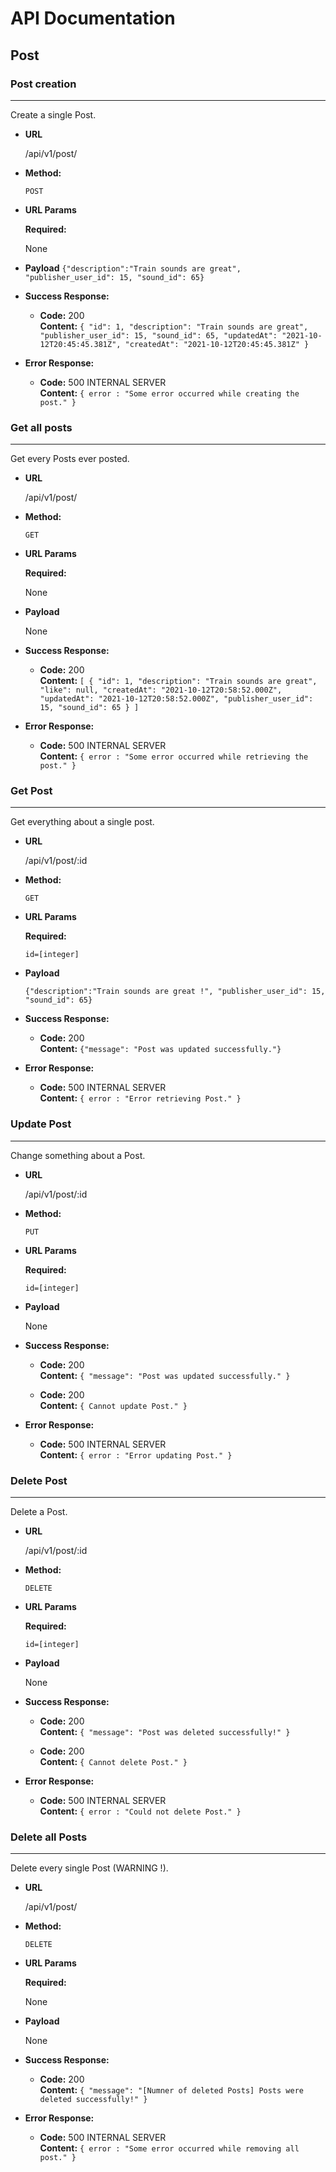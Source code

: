 # API Documentation

## Post

### **Post creation**
----
  Create a single Post.

* **URL**

  /api/v1/post/

* **Method:**

  `POST`
  
*  **URL Params**

   **Required:**
 
   None

* **Payload**
  `{"description":"Train sounds are great", "publisher_user_id": 15, "sound_id": 65}`

* **Success Response:**

  * **Code:** 200 <br />
    **Content:** `{
        "id": 1,
        "description": "Train sounds are great",
        "publisher_user_id": 15,
        "sound_id": 65,
        "updatedAt": "2021-10-12T20:45:45.381Z",
        "createdAt": "2021-10-12T20:45:45.381Z"
    }`
 
* **Error Response:**

  * **Code:** 500 INTERNAL SERVER <br />
    **Content:** `{ error : "Some error occurred while creating the post." }`

### **Get all posts**
----
  Get every Posts ever posted.

* **URL**

  /api/v1/post/

* **Method:**

  `GET`
  
*  **URL Params**

   **Required:**
 
   None

* **Payload**
  
  None

* **Success Response:**

  * **Code:** 200 <br />
    **Content:** `[
        {
            "id": 1,
            "description": "Train sounds are great",
            "like": null,
            "createdAt": "2021-10-12T20:58:52.000Z",
            "updatedAt": "2021-10-12T20:58:52.000Z",
            "publisher_user_id": 15,
            "sound_id": 65
        }
    ]`
 
* **Error Response:**

  * **Code:** 500 INTERNAL SERVER <br />
    **Content:** `{ error : "Some error occurred while retrieving the post." }`

### **Get Post**
----
  Get everything about a single post.

* **URL**

  /api/v1/post/:id

* **Method:**

  `GET`
  
*  **URL Params**

   **Required:**
 
   `id=[integer]`

* **Payload**
  
  `{"description":"Train sounds are great !", "publisher_user_id": 15, "sound_id": 65}`

* **Success Response:**

  * **Code:** 200 <br />
    **Content:** `{"message": "Post was updated successfully."}`
 
* **Error Response:**

  * **Code:** 500 INTERNAL SERVER <br />
    **Content:** `{ error : "Error retrieving Post." }`

### **Update Post**
----
  Change something about a Post.

* **URL**

  /api/v1/post/:id

* **Method:**

  `PUT`
  
*  **URL Params**

   **Required:**
 
   `id=[integer]`

* **Payload**
  
  None

* **Success Response:**

  * **Code:** 200 <br />
    **Content:** `{ "message": "Post was updated successfully." }`

  * **Code:** 200 <br />
    **Content:** `{ Cannot update Post." }`
 
* **Error Response:**

  * **Code:** 500 INTERNAL SERVER <br />
    **Content:** `{ error : "Error updating Post." }`

### **Delete Post**
----
  Delete a Post.

* **URL**

  /api/v1/post/:id

* **Method:**

  `DELETE`
  
*  **URL Params**

   **Required:**
 
   `id=[integer]`

* **Payload**
  
  None

* **Success Response:**

  * **Code:** 200 <br />
    **Content:** `{ "message": "Post was deleted successfully!" }`

  * **Code:** 200 <br />
    **Content:** `{ Cannot delete Post." }`
 
* **Error Response:**

  * **Code:** 500 INTERNAL SERVER <br />
    **Content:** `{ error : "Could not delete Post." }`

### **Delete all Posts**
----
  Delete every single Post (WARNING !).

* **URL**

  /api/v1/post/

* **Method:**

  `DELETE`
  
*  **URL Params**

   **Required:**
 
   None

* **Payload**
  
  None

* **Success Response:**

  * **Code:** 200 <br />
    **Content:** `{ "message": "[Numner of deleted Posts] Posts were deleted successfully!" }`
 
* **Error Response:**

  * **Code:** 500 INTERNAL SERVER <br />
    **Content:** `{ error : "Some error occurred while removing all post." }`
